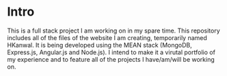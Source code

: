 # Intro
This is a full stack project I am working on in my spare time. This repository includes all of the files of the website I am creating, temporarily named HKanwal. It is being developed using the MEAN stack (MongoDB, Express.js, Angular.js and Node.js). I intend to make it a virutal portfolio of my experience and to feature all of the projects I have/am/will be working on.